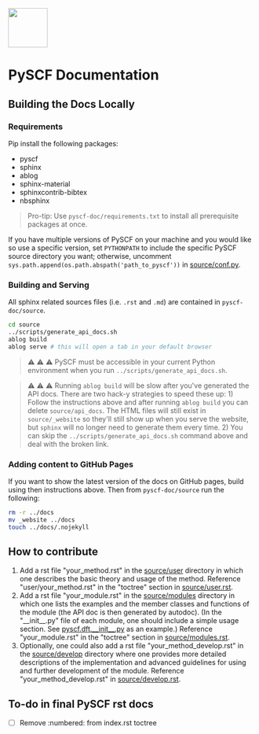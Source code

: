 <div align="left">
  <img src="https://github.com/pyscf/pyscf-doc/blob/master/logo/pyscf-logo.png" height="80px"/>
</div>

PySCF Documentation
===================

## Building the Docs Locally

### Requirements

Pip install the following packages:

- pyscf
- sphinx
- ablog
- sphinx-material
- sphinxcontrib-bibtex
- nbsphinx

> Pro-tip: Use `pyscf-doc/requirements.txt` to install all prerequisite packages at once.

If you have multiple versions of PySCF on your machine and you would like so use a specific version, set `PYTHONPATH` to include the specific PySCF source directory you want; otherwise, uncomment `sys.path.append(os.path.abspath('path_to_pyscf'))` in [source/conf.py](source/conf.py).

### Building and Serving
All sphinx related sources files (i.e. `.rst` and `.md`) are contained in `pyscf-doc/source`.

```bash
cd source
../scripts/generate_api_docs.sh
ablog build
ablog serve # this will open a tab in your default browser
```

> :warning: :warning: :warning: PySCF must be accessible in your current Python environment when you run `../scripts/generate_api_docs.sh`.

> :warning: :warning: :warning: Running `ablog build` will be slow after you've generated the API docs. There are two hack-y strategies to speed these up: 1) Follow the instructions above and after running `ablog build` you can delete `source/api_docs`. The HTML files will still exist in `source/_website` so they'll still show up when you serve the website, but `sphinx` will no longer need to generate them every time. 2) You can skip the `../scripts/generate_api_docs.sh` command above and deal with the broken link.


### Adding content to GitHub Pages

If you want to show the latest version of the docs on GitHub pages, build using then instructions above. Then from `pyscf-doc/source` run the following:

```bash
rm -r ../docs
mv _website ../docs
touch ../docs/.nojekyll
```

## How to contribute

1.  Add a rst file \"your\_method.rst\" in the [source/user](source/user/) directory in which one describes the basic theory and usage of the method. Reference \"user/your\_method.rst\" in the \"toctree\" section in [source/user.rst](source/user.rst).
2.  Add a rst file \"your\_module.rst\" in the [source/modules](source/modules/) directory in which one lists the examples and the member classes and functions of the module (the API doc is then generated by autodoc). (In the \"\_\_init\_\_.py\" file of each module, one should include a simple usage section. See [pyscf.dft.\_\_init\_\_.py](https://github.com/pyscf/pyscf/blob/master/pyscf/dft/__init__.py) as an example.) Reference \"your\_module.rst\" in the \"toctree\" section in [source/modules.rst](source/modules.rst).
3.  Optionally, one could also add a rst file \"your\_method\_develop.rst\" in the  [source/develop](source/develop/) directory where one provides more detailed descriptions of the implementation and advanced guidelines for using and further development of the module. Reference \"your\_method\_develop.rst\" in [source/develop.rst](source/develop.rst). 


<!-- ## Adding Blog Posts

Create a new `.md` file in `pyscf-doc/source/posts` and add the following header (modified for your post):

```
---
blogpost: true
date: February 1, 2021
author: James Smith
location: World
category: Tutorial
tags: HF, DFT, MCSCF
language: English
---
```

If you want to write a post in `.rst` that's fine too! Just use the following in your header:

```
:blogpost: true
:date: Oct 10, 2020
:author: Nabil Freij
:location: World
:category: Manual
:language: English
``` -->


## To-do in final PySCF rst docs

- [ ] Remove :numbered: from index.rst toctree
